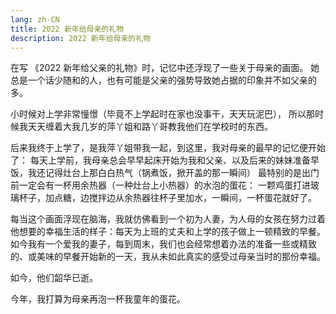 ```yaml
---
lang: zh-CN
title: 2022 新年给母亲的礼物
description: 2022 新年给母亲的礼物
---
```


在写 《2022 新年给父亲的礼物》时，记忆中还浮现了一些关于母亲的画面。
她总是一个话少随和的人，也有可能是父亲的强势导致她占据的印象并不如父亲的多。

小时候对上学非常憧憬（毕竟不上学起时在家也没事干，天天玩泥巴），
所以那时候我天天缠着大我几岁的萍丫姐和路丫哥教我他们在学校时的东西。

后来我终于上学了，是我萍丫姐带我一起，到这里，我对母亲的最早的记忆便开始了：
每天上学前，我母亲总会早早起床开始为我和父亲、以及后来的妹妹准备早饭，我还记得灶台上那白白热气（锅煮饭，掀开盖的那一瞬间）
最特别的是出门前一定会有一杯用余热器（一种灶台上小热器）的水泡的蛋花：
一颗鸡蛋打进玻璃杯子，加点糖，边搅拌边从余热器往杯子里加水，一瞬间，一杯蛋花就好了。

每当这个画面浮现在脑海，我就仿佛看到一个初为人妻，为人母的女孩在努力过着他想要的幸福生活的样子：每天为上班的丈夫和上学的孩子做上一顿精致的早餐。
如今我有一个爱我的妻子，每到周末，我们也会经常想着办法的准备一些或精致的、或美味的早餐开始新的一天，我从未如此真实的感受过母亲当时的那份幸福。

如今，他们韶华已逝。

今年，我打算为母亲再泡一杯我童年的蛋花。
